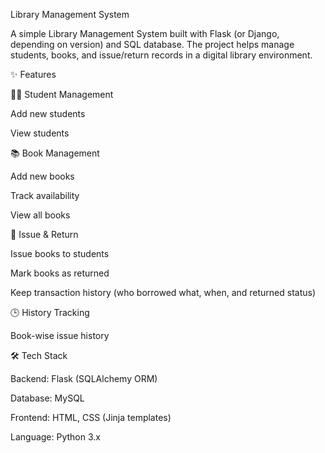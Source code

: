 Library Management System

A simple Library Management System built with Flask (or Django, depending on version) and SQL database. The project helps manage students, books, and issue/return records in a digital library environment.

✨ Features

👩‍🎓 Student Management

Add new students

View students

📚 Book Management

Add new books

Track availability 

View all books 

🔄 Issue & Return

Issue books to students

Mark books as returned

Keep transaction history (who borrowed what, when, and returned status)

🕒 History Tracking

Book-wise issue history

🛠️ Tech Stack

Backend: Flask (SQLAlchemy ORM) 

Database:  MySQL

Frontend: HTML, CSS (Jinja templates)

Language: Python 3.x
